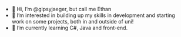 - 👋 Hi, I’m @gipsyjaeger, but call me Ethan
- 👀 I’m interested in building up my skills in development and starting work on some projects, both in and outside of uni!
- 🌱 I’m currently learning C#, Java and front-end.

<!---
gipsyjaeger/gipsyjaeger is a ✨ special ✨ repository because its `README.md` (this file) appears on your GitHub profile.
You can click the Preview link to take a look at your changes.
--->
